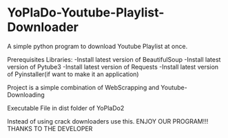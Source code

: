 # YoPlaDo-Youtube-Playlist-Downloader
A simple python program to download Youtube Playlist at once.


Prerequisites Libraries:
-Install latest version of BeautifulSoup
-Install latest version of Pytube3
-Install latest version of Requests
-Install latest version of Pyinstaller(if want to make it an application)


Project is a simple combination of WebScrapping and Youtube-Downloading

Executable File in dist folder of YoPlaDo2

Instead of using  crack downloaders use this.
ENJOY OUR PROGRAM!!!
THANKS TO THE DEVELOPER


